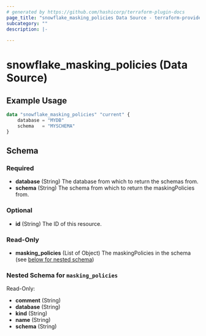 ```yaml
---
# generated by https://github.com/hashicorp/terraform-plugin-docs
page_title: "snowflake_masking_policies Data Source - terraform-provider-snowflake"
subcategory: ""
description: |-
  
---
```


# snowflake_masking_policies (Data Source)



## Example Usage

```terraform
data "snowflake_masking_policies" "current" {
    database = "MYDB"
    schema   = "MYSCHEMA"
}
```

<!-- schema generated by tfplugindocs -->
## Schema

### Required

- **database** (String) The database from which to return the schemas from.
- **schema** (String) The schema from which to return the maskingPolicies from.

### Optional

- **id** (String) The ID of this resource.

### Read-Only

- **masking_policies** (List of Object) The maskingPolicies in the schema (see [below for nested schema](#nestedatt--masking_policies))

<a id="nestedatt--masking_policies"></a>
### Nested Schema for `masking_policies`

Read-Only:

- **comment** (String)
- **database** (String)
- **kind** (String)
- **name** (String)
- **schema** (String)


